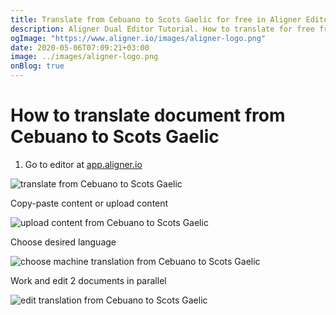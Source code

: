 ```yaml
---
title: Translate from Cebuano to Scots Gaelic for free in Aligner Editor
description: Aligner Dual Editor Tutorial. How to translate for free from Cebuano to Scots Gaelic. Aligner is multilingual document management platform. 
ogImage: "https://www.aligner.io/images/aligner-logo.png"
date: 2020-05-06T07:09:21+03:00
image: ../images/aligner-logo.png
onBlog: true
---
```


# How to translate document from Cebuano to Scots Gaelic

1. Go to editor at [app.aligner.io](https://app.aligner.io "Aligner App web page")

![translate from Cebuano to Scots Gaelic](../aligner-blank-editor.png "translate from Cebuano to Scots Gaelic")

Copy-paste content or upload content

![upload content from Cebuano to Scots Gaelic](../aligner-uploaded-document.png "upload content from Cebuano to Scots Gaelic")

Choose desired language

![choose machine translation from Cebuano to Scots Gaelic](../aligner-language-dropdown.png "choose machine translation from Cebuano to Scots Gaelic")

Work and edit 2 documents in parallel

![edit translation from Cebuano to Scots Gaelic](../aligner-double-sitded-editor.png "edit translation from Cebuano to Scots Gaelic")

